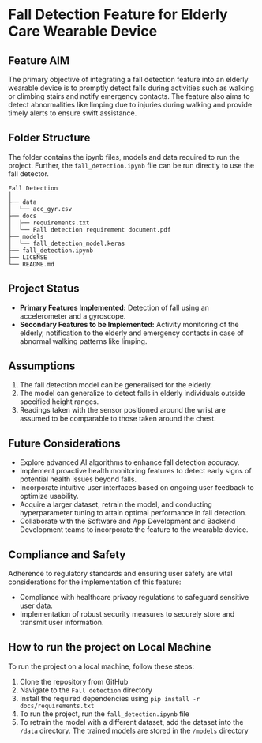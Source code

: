 # Fall Detection Feature for Elderly Care Wearable Device

## Feature AIM
The primary objective of integrating a fall detection feature into an elderly wearable device is to promptly detect falls during activities such as walking or climbing stairs and notify emergency contacts. The feature also aims to detect abnormalities like limping due to injuries during walking and provide timely alerts to ensure swift assistance.

## Folder Structure
The folder contains the ipynb files, models and data required to run the project. Further, the ```fall_detection.ipynb``` file can be run directly to use the fall detector.
```
Fall Detection
│
├── data
│  └── acc_gyr.csv
├── docs
│  ├── requirements.txt
│  └── Fall detection requirement document.pdf
├── models
│  └── fall_detection_model.keras
├── fall_detection.ipynb
├── LICENSE
└── README.md
```

## Project Status
- **Primary Features Implemented:** Detection of fall using an accelerometer and a gyroscope.
- **Secondary Features to be Implemented:** Activity monitoring of the elderly, notification to the elderly and emergency contacts in case of abnormal walking patterns like limping.


## Assumptions
1. The fall detection model can be generalised for the elderly.
2. The model can generalize to detect falls in elderly individuals outside specified height ranges.
3. Readings taken with the sensor positioned around the wrist are assumed to be comparable to those taken around the chest.

## Future Considerations
- Explore advanced AI algorithms to enhance fall detection accuracy.
- Implement proactive health monitoring features to detect early signs of potential health issues beyond falls.
- Incorporate intuitive user interfaces based on ongoing user feedback to optimize usability.
- Acquire a larger dataset, retrain the model, and conducting hyperparameter tuning to attain optimal performance in fall detection.
- Collaborate with the Software and App Development and Backend Development teams to incorporate the feature to the wearable device.

## Compliance and Safety
Adherence to regulatory standards and ensuring user safety are vital considerations for the implementation of this feature:
- Compliance with healthcare privacy regulations to safeguard sensitive user data.
- Implementation of robust security measures to securely store and transmit user information.

## How to run the project on Local Machine
To run the project on a local machine, follow these steps:

1. Clone the repository from GitHub
2. Navigate to the ```Fall detection``` directory
3. Install the required dependencies using ```pip install -r docs/requirements.txt```
4. To run the project, run the ```fall_detection.ipynb``` file
5. To retrain the model with a different dataset, add the dataset into the ```/data``` directory. The trained models are stored in the ```/models``` directory

